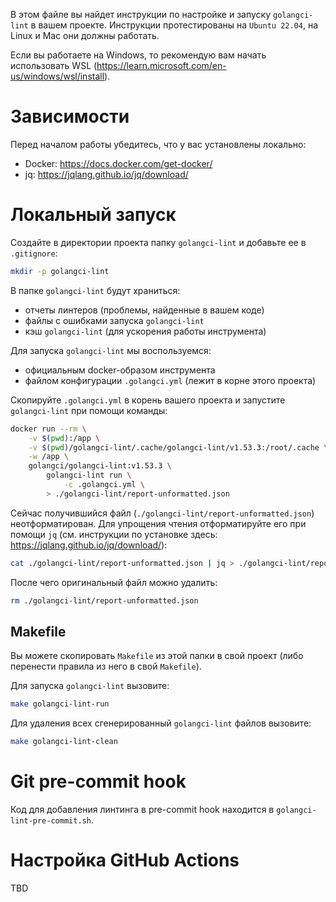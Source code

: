 В этом файле вы найдет инструкции по настройке и запуску `golangci-lint` в вашем проекте. Инструкции протестированы на `Ubuntu 22.04`, на Linux и Mac они должны работать.

Если вы работаете на Windows, то рекомендую вам начать использовать WSL (https://learn.microsoft.com/en-us/windows/wsl/install).

# Зависимости

Перед началом работы убедитесь, что у вас установлены локально:
- Docker: https://docs.docker.com/get-docker/
- jq: https://jqlang.github.io/jq/download/

# Локальный запуск

Создайте в директории проекта папку `golangci-lint` и добавьте ее в `.gitignore`:

```bash
mkdir -p golangci-lint
```

В папке `golangci-lint` будут храниться:
- отчеты линтеров (проблемы, найденные в вашем коде)
- файлы с ошибками запуска `golangci-lint`
- кэш `golangci-lint` (для ускорения работы инструмента)

Для запуска `golangci-lint` мы воспользуемся:
- официальным docker-образом инструмента
- файлом конфигурации `.golangci.yml` (лежит в корне этого проекта)

Скопируйте `.golangci.yml` в корень вашего проекта и запустите `golangci-lint` при помощи команды:

```bash
docker run --rm \
    -v $(pwd):/app \
    -v $(pwd)/golangci-lint/.cache/golangci-lint/v1.53.3:/root/.cache \
    -w /app \
    golangci/golangci-lint:v1.53.3 \
        golangci-lint run \
            -c .golangci.yml \
        > ./golangci-lint/report-unformatted.json
```

Сейчас получившийся файл (`./golangci-lint/report-unformatted.json`) неотформатирован. Для упрощения чтения отформатируйте его при помощи `jq` (см. инструкции по установке здесь: https://jqlang.github.io/jq/download/):

```bash
cat ./golangci-lint/report-unformatted.json | jq > ./golangci-lint/report.json
```

После чего оригинальный файл можно удалить:

```bash
rm ./golangci-lint/report-unformatted.json
```

## Makefile

Вы можете скопировать `Makefile` из этой папки в свой проект (либо перенести правила из него в свой `Makefile`).

Для запуска `golangci-lint` вызовите:

```bash
make golangci-lint-run
```

Для удаления всех сгенерированный `golangci-lint` файлов вызовите:

```bash
make golangci-lint-clean
```

# Git pre-commit hook

Код для добавления линтинга в pre-commit hook находится в `golangci-lint-pre-commit.sh`.

# Настройка GitHub Actions

TBD